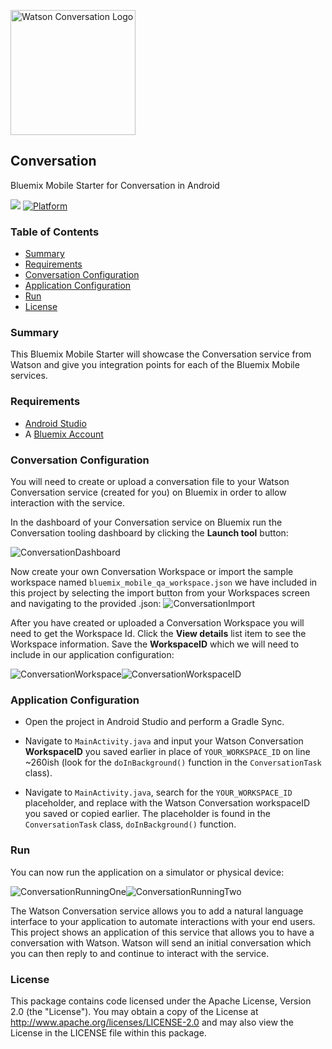 <img
src="https://bluemixassets.eu-gb.mybluemix.net/api/Products/image/logos/conversation.svg?key=[starter-watson-conversation]&event=readme-image-view" alt="Watson Conversation Logo" width="200px"/>

## Conversation
Bluemix Mobile Starter for Conversation in Android

[![](https://img.shields.io/badge/bluemix-powered-blue.svg)](https://bluemix.net)
[![Platform](https://img.shields.io/badge/platform-android-lightgrey.svg?style=flat)](https://developer.android.com/index.html)

### Table of Contents
* [Summary](#summary)
* [Requirements](#requirements)
* [Conversation Configuration](#conversation)
* [Application Configuration](#configuration)
* [Run](#run)
* [License](#license)

### Summary
This Bluemix Mobile Starter will showcase the Conversation service from Watson and give you integration points for each of the Bluemix Mobile services.

### Requirements
* [Android Studio](https://developer.android.com/studio/index.html)
* A [Bluemix Account](https://www.bluemix.net/)

### Conversation Configuration
You will need to create or upload a conversation file to your Watson Conversation service (created for you) on Bluemix in order to allow interaction with the service.

In the dashboard of your Conversation service on Bluemix run the Conversation tooling dashboard by clicking the **Launch tool** button:

![ConversationDashboard](README_Images/ConversationDashboard.png)

Now create your own Conversation Workspace or import the sample workspace named `bluemix_mobile_qa_workspace.json` we have included in this project by selecting the import button from your Workspaces screen and navigating to the provided .json:
![ConversationImport](README_Images/ConversationImport.png)

After you have created or uploaded a Conversation Workspace you will need to get the Workspace Id. Click the **View details** list item to see the Workspace information. Save the **WorkspaceID** which we will need to include in our application configuration:

![ConversationWorkspace](README_Images/ConversationWorkspace.png)![ConversationWorkspaceID](README_Images/ConversationWorkspaceID.png)

### Application Configuration
* Open the project in Android Studio and perform a Gradle Sync.
* Navigate to `MainActivity.java` and input your Watson Conversation **WorkspaceID** you saved earlier in place of `YOUR_WORKSPACE_ID` on line ~260ish (look for the `doInBackground()` function in the `ConversationTask` class).

* Navigate to `MainActivity.java`, search for the `YOUR_WORKSPACE_ID` placeholder, and replace with the Watson Conversation workspaceID you saved or copied earlier.  The placeholder is found in the `ConversationTask` class, `doInBackground()` function.

### Run
You can now run the application on a simulator or physical device:

![ConversationRunningOne](README_Images/ConversationRunningOne.png)![ConversationRunningTwo](README_Images/ConversationRunningTwo.png)



The Watson Conversation service allows you to add a natural language interface to your application to automate interactions with your end users. This project shows an application of this service that allows you to have a conversation with Watson. Watson will send an initial conversation which you can then reply to and continue to interact with the service.

### License
This package contains code licensed under the Apache License, Version 2.0 (the "License"). You may obtain a copy of the License at http://www.apache.org/licenses/LICENSE-2.0 and may also view the License in the LICENSE file within this package.
